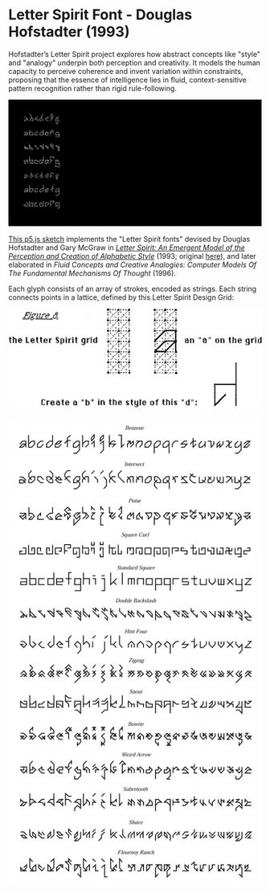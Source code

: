 # Letter Spirit Font - Douglas Hofstadter (1993)

Hofstadter’s Letter Spirit project explores how abstract concepts like "style" and "analogy" underpin both perception and creativity. It models the human capacity to perceive coherence and invent variation within constraints, proposing that the essence of intelligence lies in fluid, context-sensitive pattern recognition rather than rigid rule-following.

![hofstadfter_letter_spirit_fonts.png](img/hofstadfter_letter_spirit_fonts.png)

[This p5.js sketch](https://editor.p5js.org/golan/sketches/_sQ_9xkI4) implements the "Letter Spirit fonts" devised by Douglas Hofstadter and Gary McGraw in [*Letter Spirit: An Emergent Model of the Perception and Creation of Alphabetic Style*](1993-hofstadter.pdf) (1993; original [here](https://gwern.net/doc/design/typography/1993-hofstadter.pdf)), and later elaborated in *Fluid Concepts and Creative Analogies: Computer Models Of The Fundamental Mechanisms Of Thought* (1996). 

Each glyph consists of an array of strokes, encoded as strings. Each string connects points in a lattice, defined by this Letter Spirit Design Grid: 

![hofstadter_letter_spirit_grid.png](img/hofstadter_letter_spirit_grid.png)

![hofstadter_alphabets_1993.png](img/hofstadter_alphabets_1993.png)